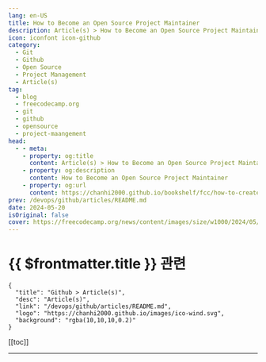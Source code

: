 ```yaml
---
lang: en-US
title: How to Become an Open Source Project Maintainer
description: Article(s) > How to Become an Open Source Project Maintainer
icon: iconfont icon-github
category: 
  - Git
  - Github
  - Open Source
  - Project Management
  - Article(s)
tag: 
  - blog
  - freecodecamp.org
  - git
  - github
  - opensource
  - project-maangement
head:
  - - meta:
    - property: og:title
      content: Article(s) > How to Become an Open Source Project Maintainer
    - property: og:description
      content: How to Become an Open Source Project Maintainer
    - property: og:url
      content: https://chanhi2000.github.io/bookshelf/fcc/how-to-create-a-react-chatbot.html
prev: /devops/github/articles/README.md
date: 2024-05-20
isOriginal: false
cover: https://freecodecamp.org/news/content/images/size/w1000/2024/05/fcc_maintain.png
---
```


# {{ $frontmatter.title }} 관련

```component VPCard
{
  "title": "Github > Article(s)",
  "desc": "Article(s)",
  "link": "/devops/github/articles/README.md",
  "logo": "https://chanhi2000.github.io/images/ico-wind.svg",
  "background": "rgba(10,10,10,0.2)"
}
```

[[toc]]

---

<SiteInfo
  name="How to Become an Open Source Project Maintainer"
  desc="You might be wondering why you would want to become an open source maintainer.  Well, I can tell you from my own experience that you'll learn a lot, grow your network, and meet and collaborate with people you wouldn’t have the opportunity to otherwise.  It also helps you..."
  url="https://freecodecamp.org/news/how-to-create-a-react-chatbot/"
  logo="https://cdn.freecodecamp.org/universal/favicons/favicon.ico"
  preview="https://freecodecamp.org/news/content/images/size/w1000/2024/05/fcc_maintain.png"/>

<!-- TODO: 작성 -->

